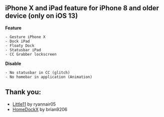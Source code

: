 ## iPhone X and iPad feature for iPhone 8 and older device (only on iOS 13)
**Feature**

    - Gesture iPhone X
    - Dock iPad
    - Floaty Dock
    - Statusbar iPad
    - CC Grabber lockscreen
**Disable**

    - No statusbar in CC (glitch)
    - No homebar in application (Animation)

## Thank you:
- [Little11](https://github.com/ryannair05/Little11) by ryannair05
- [HomeDockX](https://github.com/brian9206/HomeDockX) by brian9206
